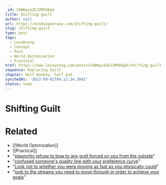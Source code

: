 ```yaml
---
_id: CAWHpzaZGJZMhK6pb
title: Shifting guilt
author: null
url: https://mindingourway.com/shifting-guilt/
slug: shifting-guilt
type: post
tags:
  - LessWrong
  - Concept
  - Post
  - World_Optimization
  - Practical
href: https://www.lesswrong.com/posts/CAWHpzaZGJZMhK6pb/shifting-guilt
sequence: Replacing Guilt
chapter: Half monkey, half god
synchedAt: '2022-09-01T09:11:34.304Z'
status: todo
---
```


# Shifting Guilt


# Related

- [[World Optimization]]
- [[Practical]]
- "[staunchly refuse to bow to any guilt forced on you from the outside](http://mindingourway.com/not-because-you-should/)"
- "[confused someone's quality line with your preference curve](http://mindingourway.com/half-assing-it-with-everything-youve-got/)"
- "[Look not to whether you were moving as fast as you physically could](http://mindingourway.com/stop-before-you-drop/)"
- "[look to the streams you need to move through in order to achieve your goals](http://mindingourway.com/rest-in-motion/)"